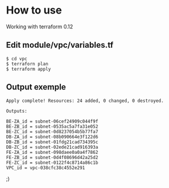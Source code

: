 # How to use

Working with terraform 0.12

## Edit module/vpc/variables.tf
  ```
  $ cd vpc
  $ terraforn plan
  $ terraform apply
  ```
## Output exemple
```
Apply complete! Resources: 24 added, 0 changed, 0 destroyed.

Outputs:

BE-ZA_id = subnet-06cef24909c044f9f
BE-ZB_id = subnet-0535ac5a7fa31e052
BE-ZC_id = subnet-0d8237054b5b77fa7
DB-ZA_id = subnet-08b090664e3f122d6
DB-ZB_id = subnet-01fdg21cad734395c
DB-ZC_id = subnet-02ede21cad916393a
FE-ZA_id = subnet-098daee0a0a4f7862
FE-ZB_id = subnet-0d4f08696d42a25d2
FE-ZC_id = subnet-0122f4c8714a86c1b
VPC_id = vpc-038cfc38c4552e291
```


;)
